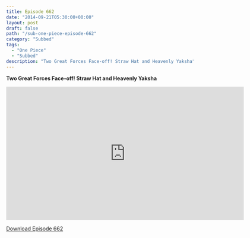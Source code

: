 ```yaml
---
title: Episode 662
date: "2014-09-21T05:30:00+00:00"
layout: post
draft: false
path: "/sub-one-piece-episode-662"
category: "Subbed"
tags:
  - "One Piece"
  - "Subbed"
description: "Two Great Forces Face-off! Straw Hat and Heavenly Yaksha"
---
```


**Two Great Forces Face-off! Straw Hat and Heavenly Yaksha**

<iframe width="640" height="360" src="https://www.rapidvideo.com/e/G6FRPG801P" frameborder="0" marginwidth=0 marginheight=0 scrolling=no allowfullscreen></iframe>

<a href="http://ouo.io/qs/eCodkFEQ?s=https://rapidvid.to/d/https://www.rapidvideo.com/e/G6FRPG801P">Download Episode 662</a>
